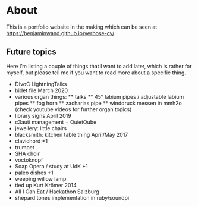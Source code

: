 # About
This is a portfolio website in the making which can be seen at https://benjaminwand.github.io/verbose-cv/

## Future topics
Here I’m listing a couple of things that I want to add later, which is rather for myself, but please tell me if you want to read more about a specific thing.

* DIvoC LightningTalks
* bidet file March 2020
* various organ things:
** talks
** 45° labium pipes / adjustable labium pipes
** fog horn
** zacharias pipe
** winddruck messen in mmh2o
(check youtube videos for further organ topics)
* library signs April 2019
* c3auti management + QuietQube
* jewellery: little chairs
* blacksmith: kitchen table thing April/May 2017
* clavichord +1
* trumpet
* SHA choir
* voctoknopf
* Soap Opera / study at UdK +1
* paleo dishes +1
* weeping willow lamp
* tied up Kurt Krömer 2014
* All I Can Eat / Hackathon Salzburg
* shepard tones implementation in ruby/soundpi